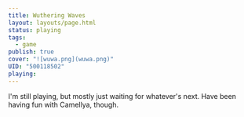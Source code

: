```yaml
---
title: Wuthering Waves
layout: layouts/page.html
status: playing
tags:
  - game
publish: true
cover: "![wuwa.png](wuwa.png)"
UID: "500118502"
playing: 
---
```

I'm still playing, but mostly just waiting for whatever's next. Have been having fun with Camellya, though.